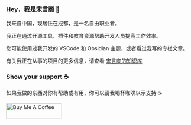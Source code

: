 ### Hey，我是宋言商 👋

<!--
**SongYanshang/SongYanshang** is a ✨ _special_ ✨ repository because its `README.md` (this file) appears on your GitHub profile.

Here are some ideas to get you started:

- 🔭 I’m currently working on ...
- 🌱 I’m currently learning ...
- 👯 I’m looking to collaborate on ...
- 🤔 I’m looking for help with ...
- 💬 Ask me about ...
- 📫 How to reach me: ...
- 😄 Pronouns: ...
- ⚡ Fun fact: ...
-->

我来自中国，现居住在成都，是一名自由职业者。

我正在通过开源工具、插件和教育资源帮助开发人员提高工作效率。

您可能使用过我开发的 VSCode 和 Obsidian 主题，或者看过我写的专栏文章。

有关我正在从事的项目的更多信息，请查看 [宋言商的知识库](https://shong.cc)

### Show your support ☕️

如果我做的东西对你有帮助或有用，你可以请我喝杯咖啡以示支持 ☕️ 

<a href="https://www.buymeacoffee.com/songyanshang" target="_blank"><img src="https://cdn.buymeacoffee.com/buttons/v2/default-yellow.png" alt="Buy Me A Coffee" style="height: 42px !important;width: 150px !important;" ></a>

